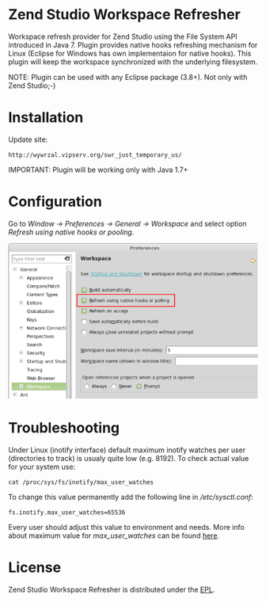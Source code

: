 Zend Studio Workspace Refresher
==========================

Workspace refresh provider for Zend Studio using the File System API introduced in Java 7. Plugin provides native hooks refreshing mechanism for Linux (Eclipse for Windows has own implementaion for native hooks). This plugin will keep the workspace synchronized with the underlying filesystem. 

NOTE: Plugin can be used with any Eclipse package (3.8+). Not only with Zend Studio;-)

# Installation
Update site:
```
http://wywrzal.vipserv.org/swr_just_temporary_us/
```
IMPORTANT: Plugin will be working only with Java 1.7+

# Configuration
Go to *Window -> Preferences -> General -> Workspace* and select option *Refresh using native hooks or pooling*.

![screenshot](https://raw.githubusercontent.com/zendtech/studio-workspace-refresher/master/com.zend.studio.workspace.refresher.parent/resources/native_hooks_preference.png)

# Troubleshooting

Under Linux (inotify interface) default maximum inotify watches per user (directories to track) is usualy quite low (e.g. 8192). To check actual value for your system use:
```
cat /proc/sys/fs/inotify/max_user_watches
```
To change this value permanently add the following line in */etc/sysctl.conf*:
```
fs.inotify.max_user_watches=65536
```
Every user should adjust this value to environment and needs. More info about maximum value for *max_user_watches* can be found [here](http://askubuntu.com/questions/154255/how-can-i-tell-if-i-am-out-of-inotify-watches).

# License

Zend Studio Workspace Refresher is distributed under the [EPL](https://www.eclipse.org/legal/epl-v10.html).
